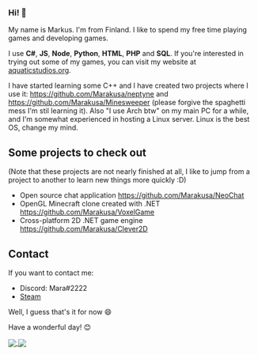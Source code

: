 ### Hi! 👋

My name is Markus. I'm from Finland. I like to spend my free time playing games and developing games.

I use **C#**, **JS**, **Node**, **Python**, **HTML**, **PHP** and **SQL**. If you're interested in trying out some of my games, you can visit my website at [aquaticstudios.org](https://aquaticstudios.org).

I have started learning some C++ and I have created two projects where I use it: https://github.com/Marakusa/neptyne and https://github.com/Marakusa/Minesweeper (please forgive the spaghetti mess I'm stil learning it).
Also "I use Arch btw" on my main PC for a while, and I'm somewhat experienced in hosting a Linux server. Linux is the best OS, change my mind.

## Some projects to check out
(Note that these projects are not nearly finished at all, I like to jump from a project to another to learn new things more quickly :D)
- Open source chat application https://github.com/Marakusa/NeoChat
- OpenGL Minecraft clone created with .NET https://github.com/Marakusa/VoxelGame
- Cross-platform 2D .NET game engine https://github.com/Marakusa/Clever2D

## Contact
If you want to contact me:
- Discord: Mara#2222
- [Steam](https://steamcommunity.com/id/Marakusa/)


Well, I guess that's it for now 😄

Have a wonderful day! 😊

<a href="https://github.com/anuraghazra/github-readme-stats">
  <img align="center" src="https://github-readme-stats.vercel.app/api?username=Marakusa&count_private=true&theme=dracula" />
</a>
<a href="https://github.com/anuraghazra/convoychat">
  <img align="center" src="https://github-readme-stats.vercel.app/api/top-langs/?username=Marakusa&count_private=true&theme=dracula" />
</a>
